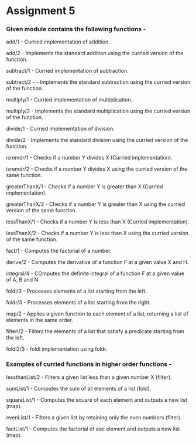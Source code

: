 # Assignment 5

### Given module contains the following functions - 

add/1 - Curried implementation of addition.

add/2 - Implements the standard addition using the curried version of the function.

subtract/1 - Curried implementation of subtraction.

subtract/2 -  - Implements the standard subtraction using the curried version of the function.

multiply/1 - Curried implementation of multiplication.

multiply/2 - Implements the standard multiplication using the curried version of the function.

divide/1 - Curried implementation of division.

divide/2 - Implements the standard division using the curried version of the function.

isremdr/1 - Checks if a number Y divides X (Curried implementation).

isremdr/2 - Checks if a number Y divides X using the curried version of the same function.

greaterThanX/1 - Checks if a number Y is greater than X (Curried implementation).

greaterThanX/2 - Checks if a number Y is greater than X using the curried version of the same function.

lessThanX/1 - Checks if a number Y is less than X (Curried implementation).

lessThanX/2 - Checks if a number Y is less than X  using the curried version of the same function.

fact/1 - Computes the factorial of a number.

derive/2 - Computes the derivative of a function F at a given value X and H.

integral/4 - COmputes the definite integral of a function F at a given value of A, B and N.

foldl/3 - Processes elements of a list starting from the left.

foldr/3 - Processes elements of a list starting from the right.

map/2 - Applies a given function to each element of a list, returning a list of elements in the same order.

filterl/2 - Filters the elements of a list that satisfy a predicate starting from the left.

foldl2/3 - foldl implementation using foldr.

### Examples of curried functions in higher order functions - 

lessthanList/2 - Filters a given list less than a given number X (filter).

sumList/1 - Computes the sum of all elements of a list (fold).

squareList/1 - Computes the square of each element and outputs a new list (map).

evenList/1 - Filters a given list by retaining only the even numbers (filter).

factList/1 - Computes the factorial of eac element and outputs a new list (map).



